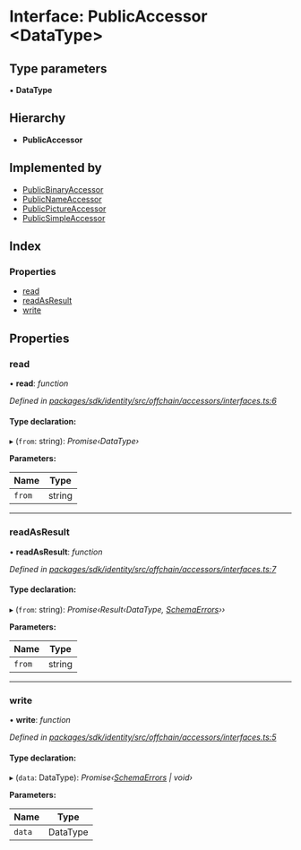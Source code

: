 # Interface: PublicAccessor <**DataType**>

## Type parameters

▪ **DataType**

## Hierarchy

* **PublicAccessor**

## Implemented by

* [PublicBinaryAccessor](../classes/_offchain_accessors_binary_.publicbinaryaccessor.md)
* [PublicNameAccessor](../classes/_offchain_accessors_name_.publicnameaccessor.md)
* [PublicPictureAccessor](../classes/_offchain_accessors_pictures_.publicpictureaccessor.md)
* [PublicSimpleAccessor](../classes/_offchain_accessors_simple_.publicsimpleaccessor.md)

## Index

### Properties

* [read](_offchain_accessors_interfaces_.publicaccessor.md#read)
* [readAsResult](_offchain_accessors_interfaces_.publicaccessor.md#readasresult)
* [write](_offchain_accessors_interfaces_.publicaccessor.md#write)

## Properties

###  read

• **read**: *function*

*Defined in [packages/sdk/identity/src/offchain/accessors/interfaces.ts:6](https://github.com/medhak1/celo-monorepo/blob/master/packages/sdk/identity/src/offchain/accessors/interfaces.ts#L6)*

#### Type declaration:

▸ (`from`: string): *Promise‹DataType›*

**Parameters:**

Name | Type |
------ | ------ |
`from` | string |

___

###  readAsResult

• **readAsResult**: *function*

*Defined in [packages/sdk/identity/src/offchain/accessors/interfaces.ts:7](https://github.com/medhak1/celo-monorepo/blob/master/packages/sdk/identity/src/offchain/accessors/interfaces.ts#L7)*

#### Type declaration:

▸ (`from`: string): *Promise‹Result‹DataType, [SchemaErrors](../modules/_offchain_accessors_errors_.md#schemaerrors)››*

**Parameters:**

Name | Type |
------ | ------ |
`from` | string |

___

###  write

• **write**: *function*

*Defined in [packages/sdk/identity/src/offchain/accessors/interfaces.ts:5](https://github.com/medhak1/celo-monorepo/blob/master/packages/sdk/identity/src/offchain/accessors/interfaces.ts#L5)*

#### Type declaration:

▸ (`data`: DataType): *Promise‹[SchemaErrors](../modules/_offchain_accessors_errors_.md#schemaerrors) | void›*

**Parameters:**

Name | Type |
------ | ------ |
`data` | DataType |
